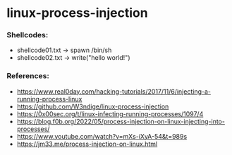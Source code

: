 # linux-process-injection

### Shellcodes:
- shellcode01.txt -> spawn /bin/sh
- shellcode02.txt -> write("hello world!")

### References:
- https://www.real0day.com/hacking-tutorials/2017/11/6/injecting-a-running-process-linux
- https://github.com/W3ndige/linux-process-injection
- https://0x00sec.org/t/linux-infecting-running-processes/1097/4
- https://blog.f0b.org/2022/05/process-injection-on-linux-injecting-into-processes/
- https://www.youtube.com/watch?v=mXs-iXyA-54&t=989s
- https://jm33.me/process-injection-on-linux.html
